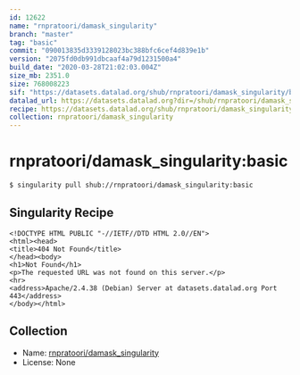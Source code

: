 ```yaml
---
id: 12622
name: "rnpratoori/damask_singularity"
branch: "master"
tag: "basic"
commit: "090013835d3339128023bc388bfc6cef4d839e1b"
version: "2075fd0db991dbcaaf4a79d1231500a4"
build_date: "2020-03-28T21:02:03.004Z"
size_mb: 2351.0
size: 768008223
sif: "https://datasets.datalad.org/shub/rnpratoori/damask_singularity/basic/2020-03-28-09001383-2075fd0d/2075fd0db991dbcaaf4a79d1231500a4.sif"
datalad_url: https://datasets.datalad.org?dir=/shub/rnpratoori/damask_singularity/basic/2020-03-28-09001383-2075fd0d/
recipe: https://datasets.datalad.org/shub/rnpratoori/damask_singularity/basic/2020-03-28-09001383-2075fd0d/Singularity
collection: rnpratoori/damask_singularity
---
```


# rnpratoori/damask_singularity:basic

```bash
$ singularity pull shub://rnpratoori/damask_singularity:basic
```

## Singularity Recipe

```singularity
<!DOCTYPE HTML PUBLIC "-//IETF//DTD HTML 2.0//EN">
<html><head>
<title>404 Not Found</title>
</head><body>
<h1>Not Found</h1>
<p>The requested URL was not found on this server.</p>
<hr>
<address>Apache/2.4.38 (Debian) Server at datasets.datalad.org Port 443</address>
</body></html>
```

## Collection

 - Name: [rnpratoori/damask_singularity](https://github.com/rnpratoori/damask_singularity)
 - License: None

